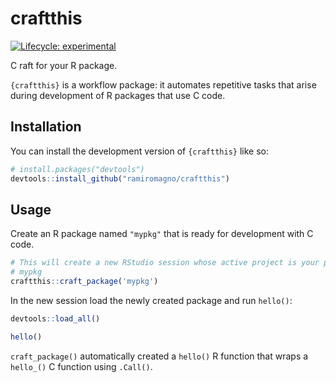 
<!-- README.md is generated from README.Rmd. Please edit that file -->

# craftthis

<!-- badges: start -->

[![Lifecycle:
experimental](https://img.shields.io/badge/lifecycle-experimental-orange.svg)](https://lifecycle.r-lib.org/articles/stages.html#experimental)
<!-- badges: end -->

C raft for your R package.

`{craftthis}` is a workflow package: it automates repetitive tasks that
arise during development of R packages that use C code.

## Installation

You can install the development version of `{craftthis}` like so:

``` r
# install.packages("devtools")
devtools::install_github("ramiromagno/craftthis")
```

## Usage

Create an R package named `"mypkg"` that is ready for development with C
code.

``` r
# This will create a new RStudio session whose active project is your package
# mypkg
craftthis::craft_package('mypkg')
```

In the new session load the newly created package and run `hello()`:

``` r
devtools::load_all()

hello()
```

`craft_package()` automatically created a `hello()` R function that
wraps a `hello_()` C function using `.Call()`.
